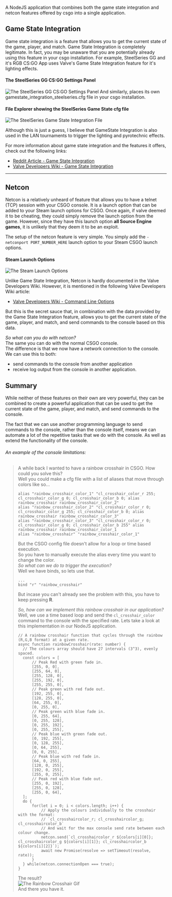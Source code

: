 A NodeJS application that combines both the game state integration and netcon features 
offered by csgo into a single application.

## Game State Integration
Game state integration is a feature that allows you to get the current state of the game, player, and match.
Game State Integration is completely legitimate. In fact, you may be unaware that you are potentially already using
this feature in your csgo installation. For example, SteelSeries GG and it's RGB CS:GO App uses Valve's
Game State Integration feature for it's lighting effects.
#### The SteelSeries GG CS:GO Settings Panel
![The SteelSeries GG CS:GO Settings Panel](docs/res/img/SteelSeriesGG_CSGO_ConfigPanel.jpg)
And similarly, places its own gamestate_integration_steelseries.cfg file in your csgo installation.
#### File Explorer showing the SteelSeries Game State cfg file
![The SteelSeries Game State Integration File](docs/res/img/SteelSeriesGG_CSGO_GameState_Filejpg.jpg)

Although this is just a guess, I believe that GameState Integration is also used in the LAN tournaments to trigger
the lighting and pyrotechnic effects.

For more information about game state integration and the features it offers, check out the following links:
- [Reddit Article - Game State Integration](https://www.reddit.com/r/GlobalOffensive/comments/cjhcpy/game_state_integration_a_very_large_and_indepth/)
- [Valve Developers Wiki - Game State Integration](https://developer.valvesoftware.com/wiki/Game_State_Integration)
---

## Netcon
Netcon is a relatively unheard of feature that allows you to have a telnet (TCP) session with your CSGO console.
It is a launch option that can be added to your Steam launch options for CSGO. Once again,
if valve deemed it to be cheating, they could simply remove the launch option from the game. However, since they
have this launch option **all Source Engine games**, it is unlikely that they deem it to be an exploit.

The setup of the netcon feature is very simple. You simply add the
`-netconport PORT_NUMBER_HERE` launch option to your Steam CSGO launch options.
#### Steam Launch Options
![The Steam Launch Options](docs/res/img/Netcon_LaunchOption.jpg)

Unlike Game State Integration, Netcon is hardly documented in the Valve Developers Wiki. However, it is
mentioned in the following Valve Developers Wiki article:
- [Valve Developers Wiki - Command Line Options](https://developer.valvesoftware.com/wiki/Command_Line_Options)

But this is the secret sauce that, in combination with the data provided by the Game State Integration feature,
allows you to get the current state of the game, player, and match, and send commands to the console based
on this data.

*So what can you do with netcon?*  
The same you can do with the normal CSGO console.  
The difference is that we now have a network connection to the console. We can use this
to both: 
- send commands to the console from another application
- receive log output from the console in another application.

## Summary
While neither of these features on their own are very powerful, they can be combined to create a powerful
application that can be used to get the current state of the game, player, and match, and send commands to the console.

The fact that we can use another programming language to send commands to the console, rather than the console itself,
means we can automate a lot of the repetitive tasks that we do with the console. As well as extend the functionality
of the console.

###### An example of the console limitations:
> A while back I wanted to have a rainbow crosshair in CSGO. How could you solve this?   
> Well you could make a cfg file with a list of aliases that move through colors like so...
> ```
> alias "rainbow_crosshair_color_1" "cl_crosshair_color_r 255; cl_crosshair_color_g 0; cl_crosshair_color_b 0; alias rainbow_crosshair rainbow_crosshair_color_2"
> alias "rainbow_crosshair_color_2" "cl_crosshair_color_r 0; cl_crosshair_color_g 255; cl_crosshair_color_b 0; alias rainbow_crosshair rainbow_crosshair_color_3"
> alias "rainbow_crosshair_color_3" "cl_crosshair_color_r 0; cl_crosshair_color_g 0; cl_crosshair_color_b 255" alias rainbow_crosshair rainbow_crosshair_color_1
> alias "rainbow_crosshair" "rainbow_crosshair_color_1"
> ```
> But the CSGO config file doesn't allow for a loop or time based execution.  
> So you have to manually execute the alias every time you want to change the color.  
> *So what can we do to trigger the execution?*  
> Well we have binds, so lets use that.  
> ```
> ...
> bind "r" "rainbow_crosshair"
> ```
> 
> But incase you can't already see the problem with this, you have to keep pressing **R**.
> 
> *So, how can we implement this rainbow crosshair in our application?*  
> Well, we use a time based loop and send the `cl_crosshair_color` command to the console with the specified rate.
> Lets take a look at this implementation in our NodeJS application.
> ```
> // A rainbow crosshair function that cycles through the rainbow (R,G,B format) at a given rate.
> async function rainbowCrosshair(rate: number) {
>   // The colours array should have 27 intervals (3^3), evenly spaced.
>   const colors = [
>       // Peak Red with green fade in.
>       [255, 0, 0],
>       [255, 64, 0],
>       [255, 128, 0],
>       [255, 192, 0],
>       [255, 255, 0],
>       // Peak green with red fade out.
>       [192, 255, 0],
>       [128, 255, 0],
>       [64, 255, 0],
>       [0, 255, 0],
>       // Peak green with blue fade in.
>       [0, 255, 64],
>       [0, 255, 128],
>       [0, 255, 192],
>       [0, 255, 255],
>       // Peak blue with green fade out.
>       [0, 192, 255],
>       [0, 128, 255],
>       [0, 64, 255],
>       [0, 0, 255],
>       // Peak blue with red fade in.
>       [64, 0, 255],
>       [128, 0, 255],
>       [192, 0, 255],
>       [255, 0, 255],
>       // Peak red with blue fade out.
>       [255, 0, 192],
>       [255, 0, 128],
>       [255, 0, 64],
>   ];
>   do {
>       for(let i = 0; i < colors.length; i++) {
>           // Apply the colours individually to the crosshair with the format:
>           // `cl_crosshaircolor_r; cl_crosshaircolor_g; cl_crosshaircolor_b`
>           // And wait for the max console send rate between each colour change.
>           netcon.send(`cl_crosshaircolor_r ${colors[i][0]}; cl_crosshaircolor_g ${colors[i][1]}; cl_crosshaircolor_b ${colors[i][2]}`);
>           await new Promise(resolve => setTimeout(resolve, rate));
>       }
>   } while(netcon.connectionOpen === true);
> }
> ```
> The result?  
> ![The Rainbow Crosshair Gif](docs/res/img/Rainbow_Crosshair.gif)  
> And there you have it.
